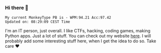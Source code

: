 ### Hi there 👋
<!-- PB START -->
```
My current MonkeyType PB is - WPM:94.21 Acc:97.42
Updated on: 08:29:09 CEST Time
```
<!-- PB END -->
I'm an IT person, just overall. I like CTFs, hacking, coding games, making Python apps. Just a lot of stuff.
You can check out my website [here](https://skill3472.github.io/).
I will probably add some interesting stuff here, when I get the idea to do so. Take care ❤️
